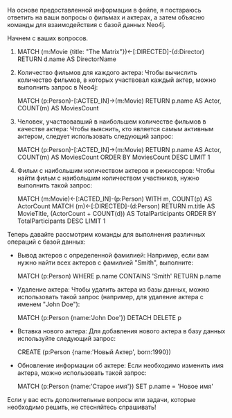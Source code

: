 На основе предоставленной информации в файле, я постараюсь ответить на ваши вопросы о фильмах и актерах, а затем объясню команды для взаимодействия с базой данных Neo4j.

Начнем с ваших вопросов.

1. MATCH (m:Movie {title: "The Matrix"})<-[:DIRECTED]-(d:Director)
RETURN d.name AS DirectorName

2. Количество фильмов для каждого актера:
   Чтобы вычислить количество фильмов, в которых участвовал каждый актер, можно выполнить запрос в Neo4j:

     MATCH (p:Person)-[:ACTED_IN]->(m:Movie)
   RETURN p.name AS Actor, COUNT(m) AS MoviesCount
   
3. Человек, участвовавший в наибольшем количестве фильмов в качестве актера:
   Чтобы выяснить, кто является самым активным актером, следует использовать следующий запрос:

     MATCH (p:Person)-[:ACTED_IN]->(m:Movie)
   RETURN p.name AS Actor, COUNT(m) AS MoviesCount
   ORDER BY MoviesCount DESC
   LIMIT 1
   
4. Фильм с наибольшим количеством актеров и режиссеров:
   Чтобы найти фильм с наибольшим количеством участников, нужно выполнить такой запрос:

     MATCH (m:Movie)<-[:ACTED_IN]-(p:Person)
   WITH m, COUNT(p) AS ActorCount
   MATCH (m)<-[:DIRECTED]-(d:Person)
   RETURN m.title AS MovieTitle, (ActorCount + COUNT(d)) AS TotalParticipants
   ORDER BY TotalParticipants DESC
   LIMIT 1
   
Теперь давайте рассмотрим команды для выполнения различных операций с базой данных:

- Вывод актеров с определенной фамилией:
   Например, если вам нужно найти всех актеров с фамилией "Smith", выполните:

     MATCH (p:Person) WHERE p.name CONTAINS 'Smith'
   RETURN p.name
   
- Удаление актера:
   Чтобы удалить актера из базы данных, можно использовать такой запрос (например, для удаление актера с именем "John Doe"):

     MATCH (p:Person {name:'John Doe'})
   DETACH DELETE p
   
- Вставка нового актера:
   Для добавления нового актера в базу данных используйте следующий запрос:

     CREATE (p:Person {name:'Новый Актер', born:1990})
   
- Обновление информации об актере:
   Если необходимо изменить имя актера, можно использовать такой запрос:

     MATCH (p:Person {name:'Старое имя'})
   SET p.name = 'Новое имя'
   
Если у вас есть дополнительные вопросы или задачи, которые необходимо решить, не стесняйтесь спрашивать!